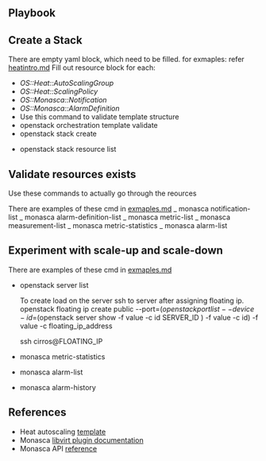 Playbook
--------

## Create a Stack
 
There are empty yaml block, which need to be filled.
for exmaples: refer [heatintro.md](./heatintro.md)
Fill out resource block for each:
  - *OS::Heat::AutoScalingGroup*
  - *OS::Heat::ScalingPolicy*
  - *OS::Monasca::Notification*
  - *OS::Monasca::AlarmDefinition*
- Use this command to validate template structure
- openstack orchestration template validate
- openstack stack create
* openstack stack resource list

## Validate resources exists

Use these commands to actually go through the reources

There are examples of these cmd in [exmaples.md](./examples.md)
_ monasca notification-list
_ monasca alarm-definition-list
_ monasca metric-list
_ monasca measurement-list
_ monasca metric-statistics
_ monasca alarm-list

## Experiment with scale-up and scale-down
There are examples of these cmd in [exmaples.md](./examples.md)
- openstack server list

  To create load on the server ssh to server after assigning floating ip.
  openstack floating ip create public  --port=$(openstack port list --device-id=$(openstack server show -f value -c id SERVER_ID ) -f value -c id) -f value -c floating_ip_address

  ssh cirros@FLOATING_IP

- monasca metric-statistics
- monasca alarm-list
- monasca alarm-history


References
----------
* Heat autoscaling [template](https://github.com/openstack/heat-templates/blob/master/hot/monasca/autoscaling.yaml)
* Monasca [libvirt plugin documentation](https://github.com/openstack/monasca-agent/blob/master/docs/Libvirt.md)
* Monasca API [reference](https://github.com/openstack/monasca-api/blob/master/docs/monasca-api-spec.md)
